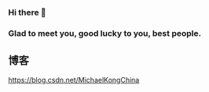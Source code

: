 ### Hi there 👋
### Glad to meet you, good lucky to you, best people.

## 博客
https://blog.csdn.net/MichaelKongChina

